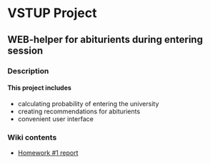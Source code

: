 # VSTUP Project
## WEB-helper for abiturients during entering session
### Description
#### This project includes
* calculating probability of entering the university
* creating recommendations for abiturients
* convenient user interface
### Wiki contents
* [Homework #1 report](https://github.com/Tsalyk/vstup_project/wiki/Homework-1-Report)